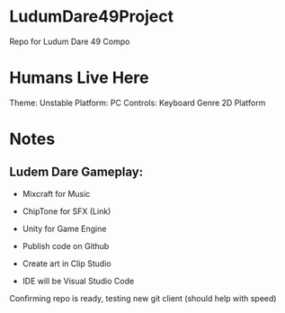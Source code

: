 # LudumDare49Project
Repo for Ludum Dare 49 Compo

# Humans Live Here
Theme: Unstable
Platform: PC
Controls: Keyboard
Genre 2D Platform

# Notes

## Ludem Dare Gameplay:

* Mixcraft for Music

* ChipTone for SFX (Link)

* Unity for Game Engine

* Publish code on Github

* Create art in Clip Studio

* IDE will be Visual Studio Code

Confirming repo is ready, testing new git client (should help with speed)

